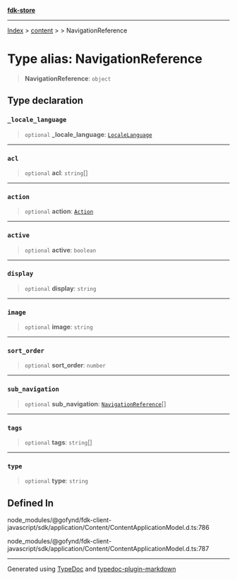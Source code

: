 [**fdk-store**](../../../README.md)
***

[Index](../../../API.md) > [content](../../README.md) > [<internal>](../README.md) > NavigationReference

# Type alias: NavigationReference

> **NavigationReference**: `object`

## Type declaration

### `_locale_language`

> `optional` **\_locale\_language**: [`LocaleLanguage`](type-alias.LocaleLanguage.md)

***

### `acl`

> `optional` **acl**: `string`[]

***

### `action`

> `optional` **action**: [`Action`](type-alias.Action.md)

***

### `active`

> `optional` **active**: `boolean`

***

### `display`

> `optional` **display**: `string`

***

### `image`

> `optional` **image**: `string`

***

### `sort_order`

> `optional` **sort\_order**: `number`

***

### `sub_navigation`

> `optional` **sub\_navigation**: [`NavigationReference`](type-alias.NavigationReference.md)[]

***

### `tags`

> `optional` **tags**: `string`[]

***

### `type`

> `optional` **type**: `string`

## Defined In

node\_modules/@gofynd/fdk-client-javascript/sdk/application/Content/ContentApplicationModel.d.ts:786

node\_modules/@gofynd/fdk-client-javascript/sdk/application/Content/ContentApplicationModel.d.ts:787

***
Generated using [TypeDoc](https://typedoc.org/) and [typedoc-plugin-markdown](https://www.npmjs.com/package/typedoc-plugin-markdown)
